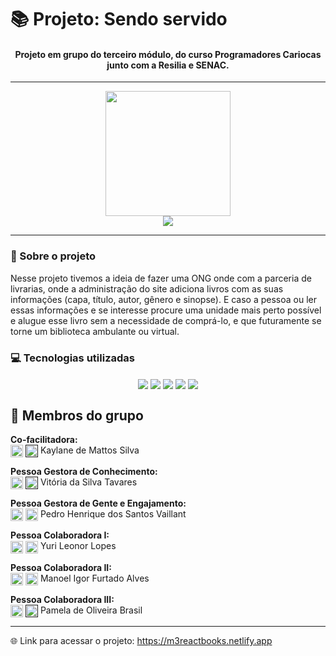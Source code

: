 # 📚 Projeto: Sendo servido
<div align="center" style="display: inline_block">

#### Projeto em grupo do terceiro módulo, do curso Programadores Cariocas junto com a Resilia e SENAC.

---

<img src="https://user-images.githubusercontent.com/113939119/214470755-b7208d2f-bcaa-4ad6-911e-92145e0e6db9.png" width="200" height="200" />
<br>
<img src="https://user-images.githubusercontent.com/113939119/214734489-9b800fb8-d3ef-4ac7-b98b-c50a677ab872.png">
</div>

---

### 📰 Sobre o projeto
Nesse projeto tivemos a ideia de fazer uma ONG onde com a parceria de livrarias, onde a administração do site adiciona livros com as suas informações (capa, título, autor, gênero e sinopse). E caso a pessoa ou ler essas informações e se interesse procure uma unidade mais perto possível e alugue esse livro sem a necessidade de comprá-lo, e que futuramente se torne um biblioteca ambulante ou virtual.

### 💻 Tecnologias utilizadas
<div align="center" style="display: inline_block">
<img align="center" src="https://img.shields.io/badge/JavaScript-F7DF1E?style=for-the-badge&logo=javascript&logoColor=black">
<img align="center" src="https://img.shields.io/static/v1?style=for-the-badge&message=CSS3&color=1572B6&logo=CSS3&logoColor=FFFFFF&label=" />
<img align="center" src="https://img.shields.io/static/v1?style=for-the-badge&message=HTML5&color=E34F26&logo=HTML5&logoColor=FFFFFF&label=" />
<img align="center" src="https://img.shields.io/static/v1?style=for-the-badge&message=React&color=222222&logo=React&logoColor=61DAFB&label=" />
<img align="center" src="https://img.shields.io/static/v1?style=for-the-badge&message=Vite&color=646CFF&logo=Vite&logoColor=FFFFFF&label=" />
</div>

## 👥 Membros do grupo

<strong>Co-facilitadora: </strong>
<br>
<a href="https://github.com/kaymattos"><img align="center" height="20" width="20" src="https://cdn.jsdelivr.net/gh/devicons/devicon/icons/github/github-original.svg"><a>
<a href=""><img align="center" height="20" width="20" src="https://cdn.jsdelivr.net/gh/devicons/devicon/icons/linkedin/linkedin-original.svg"><a> Kaylane de Mattos Silva 

<strong>Pessoa Gestora de Conhecimento: </strong> 
<br>
<a href="https://github.com/VihProgramer"><img align="center" height="20" width="20" src="https://cdn.jsdelivr.net/gh/devicons/devicon/icons/github/github-original.svg"><a>
<a href=""><img align="center" height="20" width="20" src="https://cdn.jsdelivr.net/gh/devicons/devicon/icons/linkedin/linkedin-original.svg"><a> Vitória da Silva Tavares 

<strong>Pessoa Gestora de Gente e Engajamento: </strong>
<br>
<a href="https://github.com/PedroVaillant"><img align="center" height="20" width="20" src="https://cdn.jsdelivr.net/gh/devicons/devicon/icons/github/github-original.svg"><a>
<a href="https://www.linkedin.com/in/pedrovaillant/"><img align="center" height="20" width="20" src="https://cdn.jsdelivr.net/gh/devicons/devicon/icons/linkedin/linkedin-original.svg"><a> Pedro Henrique dos Santos Vaillant

<strong>Pessoa Colaboradora I: </strong>
<br>
<a href="https://github.com/yuurii75"><img align="center" height="20" width="20" src="https://cdn.jsdelivr.net/gh/devicons/devicon/icons/github/github-original.svg"><a>
<a href="https://www.linkedin.com/in/yuri-lopes-154499252/"><img align="center" height="20" width="20" src="https://cdn.jsdelivr.net/gh/devicons/devicon/icons/linkedin/linkedin-original.svg"><a> Yuri Leonor Lopes 

<strong>Pessoa Colaboradora II: </strong>
<br>
<a href="https://github.com/Man-noel"><img align="center" height="20" width="20" src="https://cdn.jsdelivr.net/gh/devicons/devicon/icons/github/github-original.svg"><a>
<a href="https://www.linkedin.com/in/manoel-igor-071190257/"><img align="center" height="20" width="20" src="https://cdn.jsdelivr.net/gh/devicons/devicon/icons/linkedin/linkedin-original.svg"><a> Manoel Igor Furtado Alves

<strong>Pessoa Colaboradora III: </strong>
<br>
<a href="https://github.com/PamelaBr"><img align="center" height="20" width="20" src="https://cdn.jsdelivr.net/gh/devicons/devicon/icons/github/github-original.svg"><a>
<a href=""><img align="center" height="20" width="20" src="https://cdn.jsdelivr.net/gh/devicons/devicon/icons/linkedin/linkedin-original.svg"><a> Pamela de Oliveira Brasil

---

🌐 Link para acessar o projeto: https://m3reactbooks.netlify.app